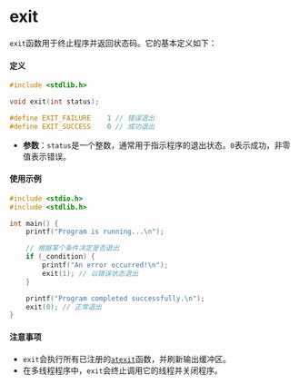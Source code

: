 # exit

`exit`函数用于终止程序并返回状态码。它的基本定义如下：

#### 定义

```c
#include <stdlib.h>

void exit(int status);

#define	EXIT_FAILURE	1 // 错误退出
#define	EXIT_SUCCESS	0 // 成功退出

```

* **参数**：`status`是一个整数，通常用于指示程序的退出状态。`0`表示成功，非零值表示错误。



#### 使用示例

```c
#include <stdio.h>
#include <stdlib.h>

int main() {
    printf("Program is running...\n");

    // 根据某个条件决定是否退出
    if (_condition) {
        printf("An error occurred!\n");
        exit(1); // 以错误状态退出
    }

    printf("Program completed successfully.\n");
    exit(0); // 正常退出
}
```

#### 注意事项

* `exit`会执行所有已注册的[`atexit`](atexit.md)函数，并刷新输出缓冲区。
* 在多线程程序中，`exit`会终止调用它的线程并关闭程序。


